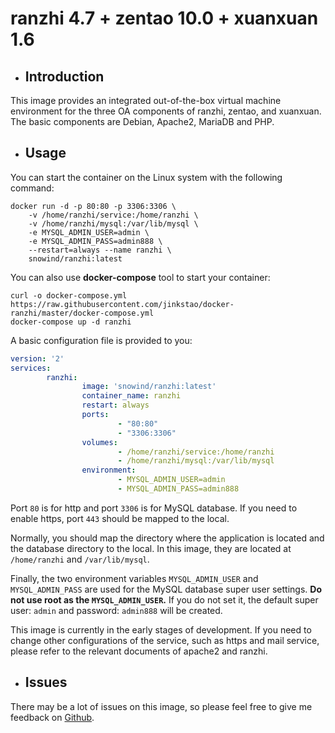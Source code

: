 # **ranzhi 4.7 + zentao 10.0 + xuanxuan 1.6**

- ## **Introduction**

This image provides an integrated out-of-the-box virtual machine environment for the three OA components of ranzhi, zentao, and xuanxuan. The basic components are Debian, Apache2, MariaDB and PHP.

- ## **Usage**

You can start the container on the Linux system with the following command:

```shell
docker run -d -p 80:80 -p 3306:3306 \
    -v /home/ranzhi/service:/home/ranzhi \
    -v /home/ranzhi/mysql:/var/lib/mysql \
    -e MYSQL_ADMIN_USER=admin \
    -e MYSQL_ADMIN_PASS=admin888 \
    --restart=always --name ranzhi \
    snowind/ranzhi:latest
```

You can also use **docker-compose** tool to start your container:

```shell
curl -o docker-compose.yml https://raw.githubusercontent.com/jinkstao/docker-ranzhi/master/docker-compose.yml
docker-compose up -d ranzhi
```

A basic configuration file is provided to you:

```yml
version: '2'
services:
        ranzhi:
                image: 'snowind/ranzhi:latest'
                container_name: ranzhi
                restart: always
                ports:
                        - "80:80"
                        - "3306:3306"
                volumes:
                        - /home/ranzhi/service:/home/ranzhi
                        - /home/ranzhi/mysql:/var/lib/mysql
                environment:
                        - MYSQL_ADMIN_USER=admin
                        - MYSQL_ADMIN_PASS=admin888
```

Port ```80``` is for http and port ```3306``` is for MySQL database. If you need to enable https, port ```443``` should be mapped to the local.

Normally, you should map the directory where the application is located and the database directory to the local. In this image, they are located at ```/home/ranzhi``` and ```/var/lib/mysql```.

Finally, the two environment variables ```MYSQL_ADMIN_USER``` and ```MYSQL_ADMIN_PASS``` are used for the MySQL database super user settings. **Do not use root as the ```MYSQL_ADMIN_USER```.** If you do not set it, the default super user: ```admin``` and password: ```admin888``` will be created.

This image is currently in the early stages of development. If you need to change other configurations of the service, such as https and mail service, please refer to the relevant documents of apache2 and ranzhi.

- ## **Issues**

There may be a lot of issues on this image, so please feel free to give me feedback on [Github](https://github.com/jinkstao/docker-ranzhi).
